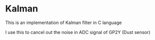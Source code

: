 
# Kalman

This is an implementation of Kalman filter in C language 


I use this to cancel out the noise in ADC signal of GP2Y (Dust sensor)
